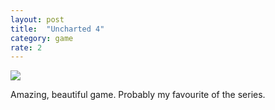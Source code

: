 ```yaml
---
layout: post
title:  "Uncharted 4"
category: game
rate: 2
---
```


[![](http://rmlewisuk.s3.amazonaws.com/uncharted.jpg)](http://rmlewisuk.s3.amazonaws.com/uncharted.jpg)

Amazing, beautiful game. Probably my favourite of the series.



